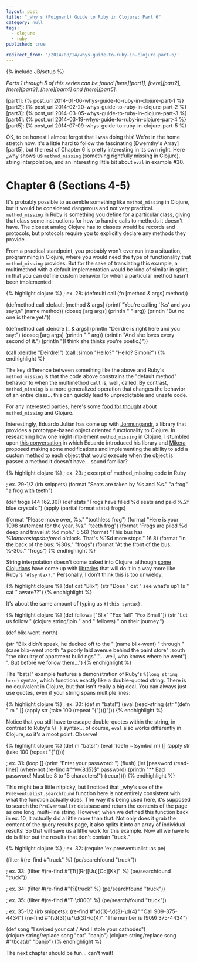 ```yaml
---
layout: post
title: "_why's (Poignant) Guide to Ruby in Clojure: Part 6"
category: null
tags:
  - clojure
  - ruby
published: true

redirect_from: '/2014/08/14/whys-guide-to-ruby-in-clojure-part-6/'
---
```


{% include JB/setup %}

*Parts 1 through 5 of this series can be found [here][part1], [here][part2], [here][part3], [here][part4] and [here][part5].*

[part1]: {% post_url 2014-01-06-whys-guide-to-ruby-in-clojure-part-1 %}
[part2]: {% post_url 2014-02-20-whys-guide-to-ruby-in-clojure-part-2 %}
[part3]: {% post_url 2014-03-05-whys-guide-to-ruby-in-clojure-part-3 %}
[part4]: {% post_url 2014-03-19-whys-guide-to-ruby-in-clojure-part-4 %}
[part5]: {% post_url 2014-07-09-whys-guide-to-ruby-in-clojure-part-5 %}

OK, to be honest I almost forgot that I was doing this! We're in the home stretch now. It's a little hard to follow the fascinating [Dwemthy's Array][part5], but the rest of Chapter 6 is pretty interesting in its own right. Here \_why shows us `method_missing` (something rightfully missing in Clojure), string interpolation, and an interesting little bit about `eval` in example #30.

Chapter 6 (Sections 4-5)
========================

It's probably possible to assemble something like `method_missing` in Clojure, but it would be considered dangerous and not very practical. `method_missing` in Ruby is something you define for a particular class, giving that class some instructions for how to handle calls to methods it doesn't have. The closest analog Clojure has to classes would be records and protocols, but protocols require you to explicitly declare any methods they provide.

From a practical standpoint, you probably won't ever run into a situation, programming in Clojure, where you would need the type of functionality that `method_missing` provides. But for the sake of translating this example, a multimethod with a default implementation would be kind of similar in spirit, in that you can define custom behavior for when a particular method hasn't been implemented:

{% highlight clojure %}
; ex. 28:
(defmulti call (fn [method & args] method))

(defmethod call :default [method & args]
  (printf "You're calling '%s' and you say:\n" (name method))
  (doseq [arg args] (println " " arg))
  (println "But no one is there yet."))

(defmethod call :deirdre [_ & args]
  (println "Deirdre is right here and you say:")
  (doseq [arg args] (println " " arg))
  (println "And she loves every second of it.")
  (println "(I think she thinks you're poetic.)"))

(call :deirdre "Deirdre!")
(call :simon "Hello?" "Hello? Simon?")
{% endhighlight %}

The key difference between something like the above and Ruby's `method_missing` is that the code above constrains the "default method" behavior to when the multimethod `call` is, well, called. By contrast, `method_missing` is a more generalized operation that changes the behavior of an entire class... this can quickly lead to unpredictable and unsafe code.

For any interested parties, here's some [food for thought][so-mm] about `method_missing` and Clojure.

[so-mm]: http://stackoverflow.com/questions/7295016/clojure-method-missing

Interestingly, Eduardo Julián has come up with [Jormungandr][jorm], a library that provides a prototype-based object oriented functionality to Clojure. In researching how one might implement `method_missing` in Clojure, I stumbled upon [this conversation][grokbase] in which Eduardo introduced his library and [Mikera][mikera] proposed making some modifications and implementing the ability to add a custom method to each object that would execute when the object is passed a method it doesn't have... sound familiar?

[jorm]: https://github.com/eduardoejp/jormungandr
[mikera]: https://github.com/mikera
[grokbase]: http://grokbase.com/t/gg/clojure/132ajp0f6a/jormungandr-prototype-based-oo-on-top-of-functions

{% highlight clojure %}
; ex. 29:
; excerpt of method_missing code in Ruby

; ex. 29-1/2 (irb snippets)
(format "Seats are taken by %s and %s." "a frog" "a frog with teeth")

(def frogs [44 162.30])
(def stats "Frogs have filled %d seats and paid %.2f blue crystals.")
(apply (partial format stats) frogs)

(format "Please move over, %s." "toothless frog")
(format "Here is your 1098 statement for the year, %s." "teeth frog")
(format "Frogs are piled %d deep and travel at %d mph." 5 56)
(format "This bus has %1$d more stops before %2$d o'clock.
         That's %1$d more stops." 16 8)
(format "In the back of the bus: %30s." "frogs")
(format "At the front of the bus: %-30s." "frogs")
{% endhighlight %}

String interpolation doesn't come baked into Clojure, although [some Clojurians][strint-1] have come up with [libraries][strint-2] that will do it in a way more like Ruby's `"#{syntax}."` Personally, I don't think this is too unwieldy:

[strint-1]: http://cemerick.com/2009/12/04/string-interpolation-in-clojure
[strint-2]: http://clojure.github.io/core.incubator/clojure.core.strint-api.html

{% highlight clojure %}
(def cat "Blix")
(str "Does " cat " see what's up?  Is " cat " aware??")
{% endhighlight %}

It's about the same amount of typing as `#{this syntax}`.

{% highlight clojure %}
(def fellows ["Blix" "Fox Tall" "Fox Small"])
(str "Let us follow "
     (clojure.string/join " and " fellows)
     " on their journey.")

(def blix-went :north)

(str "Blix didn't speak, he ducked off to the " (name blix-went) " through "
     (case blix-went
       :north "a poorly laid avenue behind the paint store"
       :south "the circuitry of apartment buildings"
       "... well, who knows where he went")
     ". But before we follow them...")
{% endhighlight %}

The "bats!" example features a demonstration of Ruby's `%(long string here)` syntax, which functions exactly like a double-quoted string. There is no equivalent in Clojure, but that isn't really a big deal. You can always just use quotes, even if your string spans multiple lines:

{% highlight clojure %}
; ex. 30:
(def m "bats!")
(eval (read-string (str
  "(defn " m " []
     (apply str (take 100 (repeat \"{\"))))")))
{% endhighlight %}

Notice that you still have to escape double-quotes within the string, in contrast to Ruby's `%( )` syntax... of course, `eval` also works differently in Clojure, so it's a moot point. Observe!

{% highlight clojure %}
(def m "bats!")
(eval
  `(defn ~(symbol m) []
     (apply str (take 100 (repeat "{")))))

; ex. 31:
(loop []
  (print "Enter your password: ")
  (flush)
  (let [password (read-line)]
    (when-not (re-find #"^\w{8,15}$" password)
      (println "** Bad password! Must be 8 to 15 characters!")
      (recur))))
{% endhighlight %}

This might be a little nitpicky, but I noticed that \_why's use of the `PreEventualist.searchfound` function here is not entirely consistent with what the function actually does. The way it's being used here, it's supposed to search the `PreEventualist` database and return the contents of the page as one long, multi-line string. However, when we defined this function back in ex. 10, it actually did a little more than that. Not only does it grab the content of the query results page, it also splits it into an array of individual results! So that will save us a little work for this example. Now all we have to do is filter out the results that don't contain "truck."

{% highlight clojure %}
; ex. 32:
(require 'ex.preeventualist :as pe)

(filter #(re-find #"truck" %) (pe/searchfound "truck"))

; ex. 33:
(filter #(re-find #"[Tt][Rr][Uu][Cc][Kk]" %) (pe/searchfound "truck"))

; ex. 34:
(filter #(re-find #"(?i)truck" %) (pe/searchfound "truck"))

; ex. 35:
(filter #(re-find #"T-\d000" %) (pe/search/found "truck"))

; ex. 35-1/2 (irb snippets):
(re-find #"\d{3}-\d{3}-\d{4}" "Call 909-375-4434")
(re-find #"\(\d{3}\)\s*\d{3}-\d{4}" "The number is (909) 375-4434")

(def song "I swiped your cat / And I stole your cathodes")
(clojure.string/replace song "cat" "banjo")
(clojure.string/replace song #"\bcat\b" "banjo")
{% endhighlight %}

The next chapter should be fun... can't wait!
